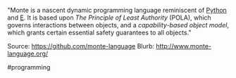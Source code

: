 "Monte is a nascent dynamic programming language reminiscent of [Python](https://python.org/) and [E](http://erights.org/). It is based upon _The Principle of Least Authority_ (POLA), which governs interactions between objects, and a _capability-based object model_, which grants certain essential safety guarantees to all objects."

Source: https://github.com/monte-language
Blurb: http://www.monte-language.org/

<!-- Keywords -->
#programming
<!-- /Keywords -->
